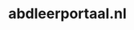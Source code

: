 ---
layout: post
title:  "abdleerportaal.nl"
internal_url:  "/data/abdleerportaal.nl.html"
categories: dutchgov
---